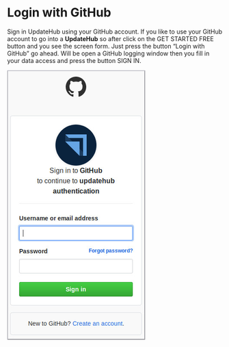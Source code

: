 # Login with GitHub

Sign in UpdateHub using your GitHub account. If you like to use your GitHub account to go into a **UpdateHub** so after click on the GET STARTED FREE button and you see the screen form. Just press the button “Login with GitHub” go ahead. Will be open a GitHub logging window then you fill in your data access and press the button SIGN IN.   

![GitHub Login](../../.gitbook/assets/githubloggin.png)
